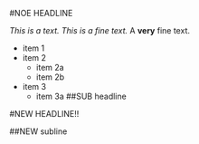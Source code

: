 #NOE HEADLINE

*This is a text. This is a fine text.*
A **very** fine text.

* item 1
* item 2
	* item 2a
	* item 2b
* item 3
	* item 3a
##SUB headline

#NEW HEADLINE!!

##NEW subline
